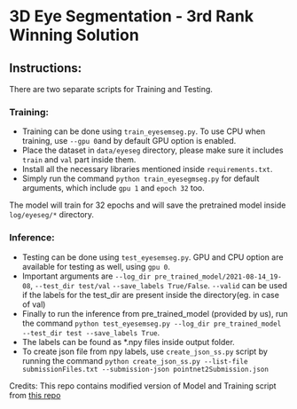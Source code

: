 # 3D Eye Segmentation - 3rd Rank Winning Solution 

## Instructions:
There are two separate scripts for Training and Testing.
### Training:
* Training can be done using `train_eyesemseg.py`. To use CPU when training, use `--gpu 0`and by default GPU option is enabled.
* Place the dataset in `data/eyeseg` directory, please make sure it includes `train` and `val` part inside them. 
* Install all the necessary libraries mentioned inside `requirements.txt`.
* Simply run the command `python train_eyesegmseg.py` for default arguments, which include `gpu 1` and `epoch 32` too.

The model will train for 32 epochs and will save the pretrained model inside `log/eyeseg/*` directory. 
### Inference:
* Testing can be done using `test_eyesemseg.py`. GPU and CPU option are available for testing as well, using `gpu 0`.
* Important arguments are `--log_dir pre_trained_model/2021-08-14_19-08`, `--test_dir test/val` `--save_labels True/False`. `--valid` can be used if the labels for the test_dir are present inside the directory(eg. in case of val)
* Finally to run the inference from pre_trained_model (provided by us), run the command `python test_eyesemseg.py --log_dir pre_trained_model --test_dir test --save_labels True`.
* The labels can be found as *.npy files inside output folder. 
* To create json file from npy labels, use `create_json_ss.py` script by running the command `python create_json_ss.py --list-file submissionFiles.txt --submission-json pointnet2Submission.json`


Credits:
This repo contains modified version of Model and Training script from [this repo](https://github.com/yanx27/Pointnet_Pointnet2_pytorch)
